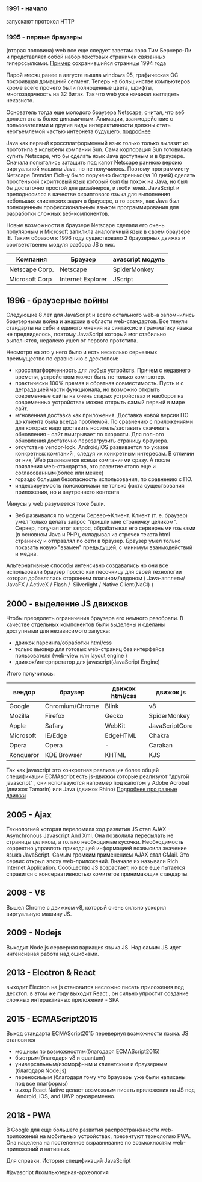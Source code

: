 ### 1991 - начало
запускают протокол HTTP

### 1995 - первые браузеры
(вторая половина) web все еще следует заветам cэра Тим Бернерс-Ли и представляет собой набор текстовых страничек связанных гиперссылками. [Пример](http://www.lysator.liu.se/pinball/expo/) сохранившийся страницы 1994 года 

Парой месяц ранее в августе вышла windows 95, графическая ОС покорившая домашний сегмент. Теперь на большинстве компьютеров кроме всего прочего были полноценные цвета, шрифты, многозадачность на 32 битах. Так что web уже начинал выглядеть неказисто.

Основатель тогда еще молодого браузера Netscape, считал, что веб должен стать более динамичным. Анимации, взаимодействие с пользователями и другие виды интерактивности должны стать неотъемлемой частью интернета будущего. [подробнее](https://habr.com/company/livetyping/blog/324196/)

Java как первый кроссплатформенный язык только только вылазит из прототипа в колыбели компании Sun. Сама корпорация Sun готовилась купить Netscape, что бы сделать язык Java доступным и в браузере. Сначала попытались затащить под капот Netscape раннюю версию виртуальной машины Java, но не получилось. Поэтому программисту Netscape Brendan Eich-у было поручено быстренько(за 10 дней) сделать простенький скриптовый язык который был бы похож на Java, но был бы достаточно простой для дизайнеров, и любителей. JavaScript и преподносился в качестве скриптового языка для выполнения небольших клиентских задач в браузере, в то время, как Java был полноценным профессиональным языком программирования для разработки сложных веб-компонентов.

Новые возможности в браузере Netscape сделали его очень популярным и Microsoft запилила аналогичный язык в своем браузере IE. Таким образом к 1996 году существовало 2 браузерных движка и соответственно модуля разбора JS в них.

| Компания       | Браузер           | avascript модуль |
| -------------- | ----------------- | ---------------- |
| Netscape Corp. | Netscape          | SpiderMonkey     |
| Microsoft Corp | Internet Explorer | JScript          |

## 1996 - браузерные войны
Следующие 8 лет для JavaScript и всего остального web-а запомнились браузерными война и анархии в области web-стандартов. Все тянули стандарты на себя и единого мнения на синтаксис и грамматику языка не предвиделось, поэтому JavaScript который мог стабильно выполнятся, недалеко ушел от первого прототипа.

Несмотря на это у него было и есть несколько серьезных преимущество по сравнению с десктопом:
- кроссплатформенность для любых устройств. Причем с недавнего времени, устройством может быть не только компьютер.
- практически 100% прямая и обратная совместимость. Пусть и с деградацией части функционала, но возможно открыть современные сайты на очень старых устройствах и наоборот на современных устройствах можно открыть самый первый в мире сайт.
- мгновенная доставка как приложения. Доставка новой версии ПО до клиента была всегда проблемой. По сравнению с приложениями для которых надо доставить носитель/заставить скачивать обновления - сайт выигрывает по скорости. Для полного обновления достаточно перезагрузить страницу браузера.
- отсутствие vendor-lock. Android/iOS развивается по указке конкретных компаний , следуя их конкретным интересам. В отличии от них, Web развивается всеми компаниями сразу. А после появления web-стандартов, это развитие стало еще и согласованным(более или менее)
- гораздо большая безопасность использования, по сравнению с ПО.
- индексируемость поисковиками не только факта существования приложения, но и внутреннего контента

Минусы у web разумеется тоже были.
- Веб развивался по модели Сервер->Клиент. Клиент (т. е. браузер) умел только делать запрос "пришли мне страничку целиком". Сервер, получая этот запрос, обрабатывал его серверными языками (в основном Java и PHP), складывал из строчек текста html страничку и отправлял по сети в браузер. Браузер умел только показать новую "взамен" предыдущей, с минимум взаимодействий и медиа.

Альтернативные способы интенсивно создавались но они все использовали браузер просто как песочницу для своей технологии которая добавлялась сторонним плагином/аддоном ( Java-апплеты/ JavaFX / ActiveX / Flash /  Silverlight / Native Client(NaCl) ) 

## 2000 - выделение JS движков
Чтобы преодолеть ограничения браузера его немного разобрали. В качестве отдельных компонентов были выделены и сделаны доступными для независимого запуска:
- движок парсинга/обработки html/css
- только вьювер для готовых web-страниц без интерфейса пользователя (web-view или layout engine )
- движок/интерпретатор для javascript(JavaScript Engine)

Итого получилось:  

| вендор    | браузер         | движок html/css | движок js      |
| --------- | --------------- | --------------- | -------------- |
| Google    | Chromium/Chrome | Blink           | v8             |
| Mozilla   | Firefox         | Gecko           | SpiderMonkey   |
| Apple     | Safary          | WebKit          | JavaScriptCore |
| Microsoft | IE/Edge         | EdgeHTML        | Chakra         |
| Opera     | Opera           | -               | Carakan        |
| Konqueror | KDE Browser     | KHTML           | KJS            |

Так как javascript это конкретная реализация более общей спецификации ECMAscript есть js-движки которые реализуют "другой javascript" , они используются например под капотом у Adobe Acrobat (движок Tamarin) или Java (движок Rhino)
[Подробнее про разные движки](https://en.wikipedia.org/wiki/Comparison_of_browser_engines)

  
## 2005 - Ajax
Технологией которая переломила ход развития JS стал AJAX - Asynchronous Javascript And Xml. Она позволила пересылать не страницы целиком, а только необходимые кусочки. Необходимость корректно управлять приходящей информацией возвысила значение языка JavaScript. Самым громким применением AJAX стал GMail. Это сервис открыл эпоху web-приложений. Вначале их называли Rich Internet Application. Сообщество JS возрастает, но все еще пытается справится с консервативностью комитетов принимающих стандарты.

  
## 2008 - V8
Вышел Chrome c движком v8, который очень сильно ускорил виртуальную машину JS.
  
## 2009 - Nodejs
Выходит Node.js серверная вариация языка JS. Над самим JS идет интенсивная работа над ошибками.

## 2013 - Electron & React
выходит Electron на js становится несложно писать приложения под десктоп.
в этом же году выходит React , он сильно упростит создание сложных интерактивных приложений - SPA

## 2015 - ECMAScript2015
Выход стандарта ECMAScript2015 перевернул возможности языка. JS становится
- мощным по возможностям(благодаря ECMAScript2015)
- быстрым(благодаря v8 и quantum)
- универсальным/изоморфным и клиентским и браузерным (благодаря Node.js)
- переносимым (благодаря тому что браузеры уже были написаны под все платформы)
- выход React Native делает возможным писать приложения на JS под  Android, iOS, and UWP одновременно.

## 2018 - PWA  
В Google для еще большего развития распространённости web-приложений на мобильных устройствах, презентуют технологию PWA. Она нацелена на постепенное выравнивание по возможностям web-приложений и нативных. 


Для справки. История спецификаций JavaScript



#javascript #компьютерная-археология 